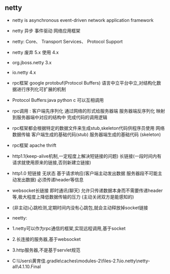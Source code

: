 ## netty

- netty is asynchronous event-driven network application framework
- netty 异步 事件驱动 网络应用框架
- netty:  Core、 Transport Services、 Protocol Support
- netty  废弃 5.x    使用 4.x
- org.jboss.netty   3.x
- io.netty          4.x

- rpc框架 google protobuf(Protocol Buffers)   语言中立平台中立,对结构化数据进行序列化可扩展的机制
- Protocol Buffers:java python c 可以互相调用
- rpc调用 : 客户端先序列化 通过网络的形式给服务器端 服务器端反序列化  映射到服务器端中对应的结构中 完成代码的调用逻辑
- rpc框架都会根据特定的数据文件来生成stub,skeleton代码供程序员使用   网络数据传输  客户端生成的基础代码(stub)   服务器端生成的基础代码 (skeleton)

- rpc框架 apache thrift

- http1.1(keep-alive机制,一定程度上解决短链接的问题) 长链接(一段时间内有请求就使用原来的链接,否则新建立链接) 
- http1.0 短链接 无状态 基于请求响应(客户端主动发出数据 服务器段不可能主动发出数据)  必须传递header等信息
- websocket长链接 即时通讯(聊天)  允许只传递数据本身而不需要传递header等,极大程度上降低数据传输的压力  (主动关闭双方是能感知的)  
- (非主动)心跳检测,定期时间内没有心跳包,就会主动释放掉socket链接

- neetty:
- 1.netty可以作为rpc通信的框架,实现远程调用,基于socket
- 2.长连接的服务器,基于websocket
- 3.http服务器,不是基于servlet规范

- C:\Users\黄育佳\.gradle\caches\modules-2\files-2.1\io.netty\netty-all\4.1.10.Final